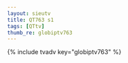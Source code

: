 ```yaml
--- 
layout: sieutv
title: QT763 s1
tags: [QTtv]
thumb_re: globiptv763
---
```

{% include tvadv key="globiptv763" %} 
